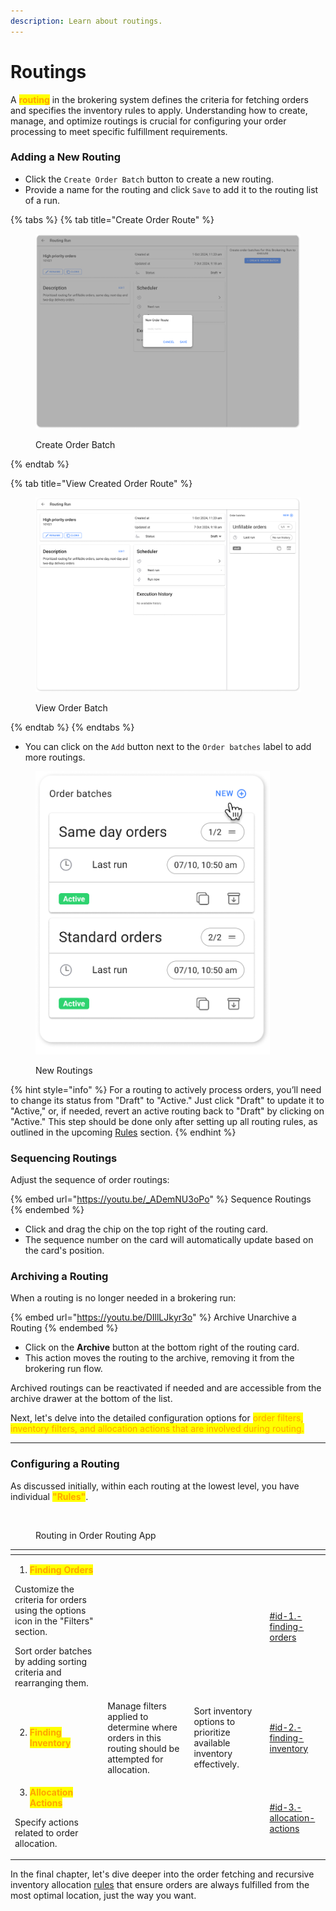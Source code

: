 ```yaml
---
description: Learn about routings.
---
```


# Routings

A <mark style="color:orange;">**routing**</mark> in the brokering system defines the criteria for fetching orders and specifies the inventory rules to apply. Understanding how to create, manage, and optimize routings is crucial for configuring your order processing to meet specific fulfillment requirements.

### Adding a New Routing

* Click the `Create Order Batch`  button to create a new routing.
* Provide a name for the routing and click `Save` to add it to the routing list of a run.

{% tabs %}
{% tab title="Create Order Route" %}
<figure><img src="../.gitbook/assets/New Routing.png" alt=""><figcaption><p>Create Order Batch</p></figcaption></figure>


{% endtab %}

{% tab title="View Created Order Route" %}
<figure><img src="../.gitbook/assets/Order Batch.png" alt=""><figcaption><p>View Order Batch</p></figcaption></figure>
{% endtab %}
{% endtabs %}

* You can click on the `Add` button next to the `Order batches` label to add more routings.

<figure><img src="../.gitbook/assets/Order Batches.png" alt="" width="375"><figcaption><p>New Routings</p></figcaption></figure>

{% hint style="info" %}
For a routing to actively process orders, you’ll need to change its status from "Draft" to "Active." Just click "Draft" to update it to "Active," or, if needed, revert an active routing back to "Draft" by clicking on "Active." This step should be done only after setting up all routing rules, as outlined in the upcoming [Rules](rules.md) section.
{% endhint %}

### Sequencing Routings

Adjust the sequence of order routings:

{% embed url="https://youtu.be/_ADemNU3oPo" %}
Sequence Routings
{% endembed %}

* Click and drag the chip on the top right of the routing card.
* The sequence number on the card will automatically update based on the card's position.

### Archiving a Routing

When a routing is no longer needed in a brokering run:

{% embed url="https://youtu.be/DIllLJkyr3o" %}
Archive Unarchive a Routing
{% endembed %}

* Click on the **Archive** button at the bottom right of the routing card.
* This action moves the routing to the archive, removing it from the brokering run flow.

Archived routings can be reactivated if needed and are accessible from the archive drawer at the bottom of the list.

Next, let's delve into the detailed configuration options for <mark style="color:orange;">order filters, inventory filters, and allocation actions that are involved during routing.</mark>

***

### Configuring a Routing

As discussed initially, within each routing at the lowest level, you have individual <mark style="color:orange;">**"Rules"**</mark>.

<figure><img src="../.gitbook/assets/Routings.png" alt=""><figcaption><p>Routing in Order Routing App</p></figcaption></figure>

<table data-view="cards"><thead><tr><th></th><th></th><th></th><th data-hidden data-card-target data-type="content-ref"></th></tr></thead><tbody><tr><td><ol><li><mark style="color:orange;"><strong>Finding Orders</strong></mark></li></ol><p>Customize the criteria for orders using the options icon in the "Filters" section.</p><p>Sort order batches by adding sorting criteria and rearranging them.</p></td><td></td><td></td><td><a href="rules.md#id-1.-finding-orders">#id-1.-finding-orders</a></td></tr><tr><td><ol start="2"><li><mark style="color:orange;"><strong>Finding Inventory</strong></mark></li></ol></td><td>Manage filters applied to determine where orders in this routing should be attempted for allocation.</td><td>Sort inventory options to prioritize available inventory effectively.</td><td><a href="rules.md#id-2.-finding-inventory">#id-2.-finding-inventory</a></td></tr><tr><td><ol start="3"><li><mark style="color:orange;"><strong>Allocation Actions</strong></mark></li></ol><p>Specify actions related to order allocation.</p></td><td></td><td></td><td><a href="rules.md#id-3.-allocation-actions">#id-3.-allocation-actions</a></td></tr></tbody></table>

In the final chapter, let's dive deeper into the order fetching and recursive inventory allocation [rules](rules.md) that ensure orders are always fulfilled from the most optimal location, just the way you want.
